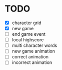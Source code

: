 # TODO

- [x] character grid
- [x] new game
- [ ] end game event
- [ ] local highscore
- [ ] multi character words
- [ ] new game animation
- [ ] correct animation
- [ ] incorrect animation